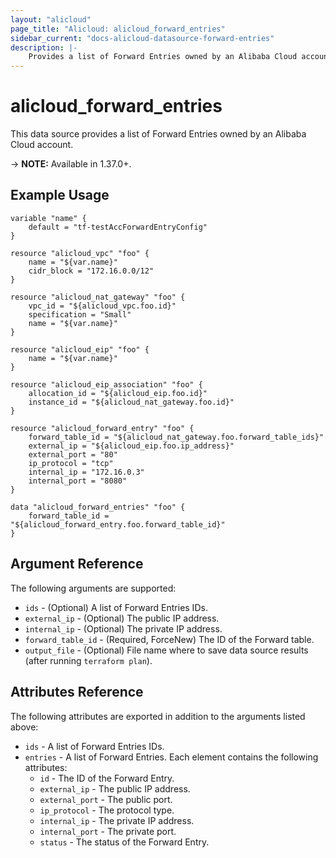 ```yaml
---
layout: "alicloud"
page_title: "Alicloud: alicloud_forward_entries"
sidebar_current: "docs-alicloud-datasource-forward-entries"
description: |-
    Provides a list of Forward Entries owned by an Alibaba Cloud account.
---
```


# alicloud\_forward\_entries

This data source provides a list of Forward Entries owned by an Alibaba Cloud account.

-> **NOTE:** Available in 1.37.0+.

## Example Usage

```
variable "name" {
	default = "tf-testAccForwardEntryConfig"
}

resource "alicloud_vpc" "foo" {
	name = "${var.name}"
	cidr_block = "172.16.0.0/12"
}

resource "alicloud_nat_gateway" "foo" {
	vpc_id = "${alicloud_vpc.foo.id}"
	specification = "Small"
	name = "${var.name}"
}

resource "alicloud_eip" "foo" {
	name = "${var.name}"
}

resource "alicloud_eip_association" "foo" {
	allocation_id = "${alicloud_eip.foo.id}"
	instance_id = "${alicloud_nat_gateway.foo.id}"
}

resource "alicloud_forward_entry" "foo" {
	forward_table_id = "${alicloud_nat_gateway.foo.forward_table_ids}"
	external_ip = "${alicloud_eip.foo.ip_address}"
	external_port = "80"
	ip_protocol = "tcp"
	internal_ip = "172.16.0.3"
	internal_port = "8080"
}

data "alicloud_forward_entries" "foo" {
    forward_table_id = "${alicloud_forward_entry.foo.forward_table_id}"
}
```

## Argument Reference

The following arguments are supported:

* `ids` - (Optional) A list of Forward Entries IDs.
* `external_ip` - (Optional) The public IP address.
* `internal_ip` - (Optional) The private IP address.
* `forward_table_id` - (Required, ForceNew) The ID of the Forward table.
* `output_file` - (Optional) File name where to save data source results (after running `terraform plan`).

## Attributes Reference

The following attributes are exported in addition to the arguments listed above:

* `ids` - A list of Forward Entries IDs.
* `entries` - A list of Forward Entries. Each element contains the following attributes:
  * `id` - The ID of the Forward Entry.
  * `external_ip` - The public IP address.
  * `external_port` - The public port.
  * `ip_protocol` - The protocol type.
  * `internal_ip` - The private IP address.
  * `internal_port` - The private port.
  * `status` - The status of the Forward Entry.

